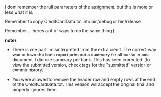 I dont remember the full parameters of the assignment. but this is more or less what it is. 

Remember to copy CreditCardData.txt into bin/debug or bin/release

Remember... theres alot of ways to do the same thing (:

**notes**
* There is one part i misinterpreted from the extra credit. The correct way was to have the
bank report print out a summary for all banks in one document. I did one summary per bank. This has 
been corrected. (to view the submitted version, check tags for the "submitted" version or commit history)

* You were allowed to remove the header row and empty rows at the end of the CreditCardData.txt. This
version will accept the original final and properly ignores them